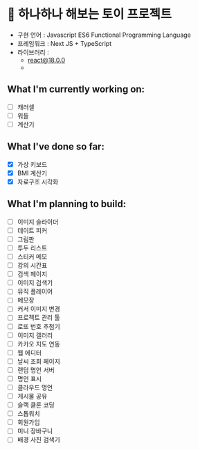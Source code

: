 # 🚂 하나하나 해보는 토이 프로젝트

- 구현 언어 : Javascript ES6 Functional Programming Language
- 프레임워크 : Next JS + TypeScript
- 라이브러리 :
  - react@18.0.0
  -

## What I'm currently working on:

- [ ] 캐러셀
- [ ] 워들
- [ ] 계산기

## What I've done so far:

- [x] 가상 키보드
- [x] BMI 계산기
- [x] 자료구조 시각화

## What I'm planning to build:

- [ ] 이미지 슬라이더
- [ ] 데이트 피커
- [ ] 그림판
- [ ] 투두 리스트
- [ ] 스티커 메모
- [ ] 강의 시간표
- [ ] 검색 페이지
- [ ] 이미지 검색기
- [ ] 뮤직 플레이어
- [ ] 메모장
- [ ] 커서 이미지 변경
- [ ] 프로젝트 관리 툴
- [ ] 로또 번호 추첨기
- [ ] 이미지 갤러리
- [ ] 카카오 지도 연동
- [ ] 웹 에디터
- [ ] 날씨 조회 페이지
- [ ] 랜덤 명언 서버
- [ ] 명언 표시
- [ ] 클라우드 명언
- [ ] 게시물 공유
- [ ] 슬랙 클론 코딩
- [ ] 스톱워치
- [ ] 회원가입
- [ ] 미니 장바구니
- [ ] 배경 사진 검색기
